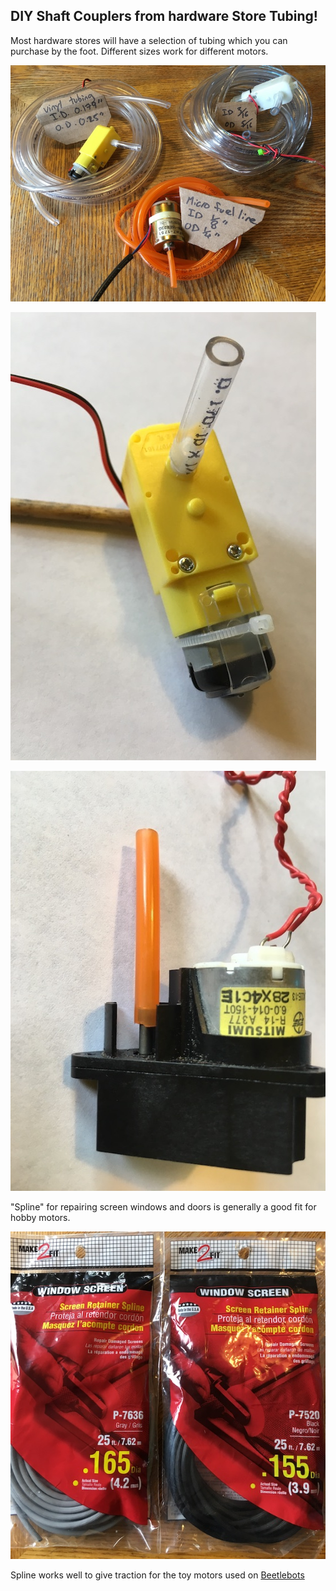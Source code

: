 ## DIY Shaft Couplers from hardware Store Tubing!
  
Most hardware stores will have a selection of tubing which you can purchase by the foot. Different sizes work for different motors. 
  
![Vinyl Tubing](images/VinylTubing.jpg) 

![TT Motor with Vinyl Shaft Coupler](images/TTMotor_WithVinylShaftCoupler.jpg) 

![Hospital Motor with fuel line coupler.jpg](images/HospitalMotor_withFuelLine.jpg)

"Spline" for repairing screen windows and doors is generally a good fit for hobby motors.

![Spline](images/Spline.jpg)

Spline works well to give traction for the toy motors used on [Beetlebots](https://makezine.com/projects/make-12/beetlebots/)
